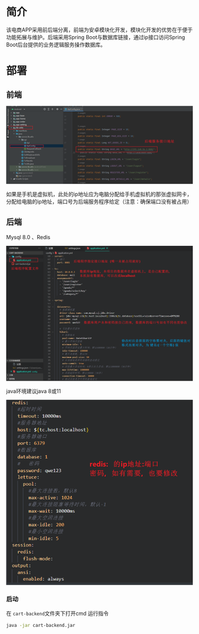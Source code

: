 # 简介

该电商APP采用前后端分离，前端为安卓模块化开发，模块化开发的优势在于便于功能拓展与维护。后端采用Spring Boot与数据库链接，通过ip接口访问Spring Boot后台提供的业务逻辑服务操作数据库。

# 部署

## 前端

![image-20230604004044833](.\images\README\image-20230604004044833.png)

如果是手机是虚拟机，此处的ip地址应为电脑分配给手机虚拟机的那张虚拟网卡，分配给电脑的ip地址，端口号为后端服务程序给定（注意：确保端口没有被占用）

## 后端

Mysql 8.0 、Redis

![image-20230604005117634](.\images\README\image-20230604005117634.png)

java环境建议java 8或11

![image-20230604005454628](images\README\image-20230604005454628.png)

### 启动

在 `cart-backend`文件夹下打开cmd 运行指令

~~~bash
java -jar cart-backend.jar
~~~

